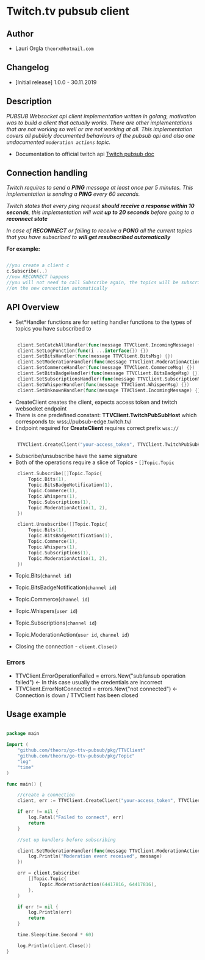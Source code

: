 # Twitch.tv pubsub client

## Author
* Lauri Orgla `theorx@hotmail.com`

## Changelog
* [Initial release] 1.0.0 - 30.11.2019

## Description
*PUBSUB Websocket api client implementation written in golang, motivation was to build a client
that actually works. There are other implementations that are not working so well or are not 
working at all. This implementation covers all publicly documented behaviours of the pubsub api
and also one undocumented `moderation actions` topic.*

* Documentation to official twitch api [Twitch pubsub doc](https://dev.twitch.tv/docs/pubsub)

## Connection handling
*Twitch requires to send a __PING__ message at least once per 5 minutes. This implementation is
sending a __PING__ every 60 seconds.*

*Twitch states that every ping request __should receive a response within 10 seconds__, this 
implementation will wait __up to 20 seconds__ before going to a __reconnect state__*

*In case of __RECONNECT__ or failing to receive a __PONG__ all the current topics
that you have subscribed to __will get resubscribed automatically__*

__For example:__

```go

//you create a client c
c.Subscribe(..)
//now RECONNECT happens
//you will not need to call Subscribe again, the topics will be subscribed to
//on the new connection automatically

```

## API Overview

* Set\*Handler functions are for setting handler functions to the types of topics you have subscribed to

```go

	client.SetCatchAllHandler(func(message TTVClient.IncomingMessage) {})
	client.SetLogFunction(func(i ...interface{}) {})
	client.SetBitsHandler(func(message TTVClient.BitsMsg) {})
	client.SetModerationHandler(func(message TTVClient.ModerationActionMsg) {})
	client.SetCommerceHandler(func(message TTVClient.CommerceMsg) {})
	client.SetBitsBadgeHandler(func(message TTVClient.BitsBadgeMsg) {})
	client.SetSubscriptionsHandler(func(message TTVClient.SubscriptionMsg) {})
	client.SetWhisperHandler(func(message TTVClient.WhisperMsg) {})
	client.SetUnknownHandler(func(message TTVClient.IncomingMessage) {})
```

* CreateClient creates the client, expects access token and twitch websocket endpoint
* There is one predefined constant: __TTVClient.TwitchPubSubHost__ which corresponds to: wss://pubsub-edge.twitch.tv/
* Endpoint required for __CreateClient__ requires correct prefix `wss://`
```go

	TTVClient.CreateClient("your-access_token", TTVClient.TwitchPubSubHost)

```

* Subscribe/unsubscribe have the same signature
* Both of the operations require a slice of Topics - `[]Topic.Topic`

```go
	client.Subscribe([]Topic.Topic{
		Topic.Bits(1),
		Topic.BitsBadgeNotification(1),
		Topic.Commerce(1),
		Topic.Whispers(1),
		Topic.Subscriptions(1),
		Topic.ModerationAction(1, 2),
	})

	client.Unsubscribe([]Topic.Topic{
		Topic.Bits(1),
		Topic.BitsBadgeNotification(1),
		Topic.Commerce(1),
		Topic.Whispers(1),
		Topic.Subscriptions(1),
		Topic.ModerationAction(1, 2),
	})

```

* Topic.Bits(`channel id`)
* Topic.BitsBadgeNotification(`channel id`)
* Topic.Commerce(`channel id`)
* Topic.Whispers(`user id`)
* Topic.Subscriptions(`channel id`)
* Topic.ModerationAction(`user id`, `channel id`)

* Closing the connection - `client.Close()`

### Errors

* TTVClient.ErrorOperationFailed = errors.New("sub/unsub operation failed") <- In this case usually the credentials are incorrect
* TTVClient.ErrorNotConnected = errors.New("not connected") <- Connection is down / TTVClient has been closed


## Usage example

```go

package main

import (
	"github.com/theorx/go-ttv-pubsub/pkg/TTVClient"
	"github.com/theorx/go-ttv-pubsub/pkg/Topic"
	"log"
	"time"
)

func main() {

	//create a connection
	client, err := TTVClient.CreateClient("your-access_token", TTVClient.TwitchPubSubHost)

	if err != nil {
		log.Fatal("Failed to connect", err)
		return
	}

	//set up handlers before subscribing

	client.SetModerationHandler(func(message TTVClient.ModerationActionMsg) {
		log.Println("Moderation event received", message)
	})

	err = client.Subscribe(
		[]Topic.Topic{
			Topic.ModerationAction(64417816, 64417816),
		},
	)

	if err != nil {
		log.Println(err)
		return
	}

	time.Sleep(time.Second * 60)

	log.Println(client.Close())
}

```